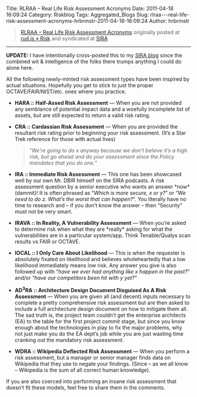 Title: RLRAA – Real Life Risk Assessment Acronyms
Date: 2011-04-18 16:09:24
Category: Riskblog
Tags: Aggregated_Blogs
Slug: rlraa---real-life-risk-assessment-acronyms-hrbrmstr-2011-04-18-16:09:24
Author: hrbrmstr

>[RLRAA – Real Life Risk Assessment Acronyms](http://rud.is/b/2011/04/18/rlraa-real-life-risk-assessment-acronyms/) originally posted at [rud.is » Risk](http://rud.is/b) and syndicated at [SIRA](http://societyinforisk.org)
***
**UPDATE:** I have intentionally cross-posted this to my [SIRA blog](http://societyinforisk.org/content/rlraa-real-life-risk-assessment-acronyms) since the combined wit & intelligence of the folks there trumps anything I could do alone here.

All the following newly-minted risk assessment types have been inspired by actual situations. Hopefully you get to stick to just the proper OCTAVE/FAIR/NIST/etc. ones where you practice.

-   **HARA :: Half-Assed Risk Assessment** — When you are not provided any semblance of potential impact data and a woefully incomplete list of assets, but are still expected to return a valid risk rating.
-   **CRA :: Cardassian Risk Assessment** — When you are provided the resultant risk rating prior to beginning your risk assessment. (It’s a Star Trek reference for those with actual lives)

    > “*We’re going to do x anyway because we don’t believe it’s a high risk, but go ahead and do your assessment since the Policy mandates that you do one.*“

-   **IRA :: Immediate Risk Assessment** — This one has been showcased well by our own Mr. DBIR himself on the SIRA podcasts. A risk assessment question by a senior executive who wants an answer \*now\* (dammit)! It is often phrased as “*Which is more secure, x or y?*” or *“We need to do z. What’s the worst that can happen?*“. You literally have no time to research and – if you don’t know the answer – then “Security” must not be very smart.
-   **IRAVA :: In Reality, A Vulnerability Assessment** — When you’re asked to determine risk when what they are \*really\* asking for what the vulnerabilities are in a particular system/app. Think Tenable/Qualys scan results vs FAIR or OCTAVE.
-   **IOCAL :: I Only Care About Likelihood** — This is when the requester is absolutely fixated on likelihood and believes wholeheartedly that a low likelihood immediately means low risk. Any answer you give is also followed up with “*have we ever had anything like x happen in the past?*” and/or “*have our competitors been hit with y yet?*“
-   **AD<sup>3</sup>RA :: Architecture Design Document Disguised As A Risk Assessment** — When you are given all (and decent) inputs necessary to complete a pretty comprehensive risk assessment but are then asked to include a full architecture design document on how to mitigate them all. The sad truth is, the project team couldn’t get the enterprise architects (EA) to the table for the first project commit stage, but since you know enough about the technologies in play to fix the major problems, why not just make you do the EA dept’s job while you are just wasting time cranking out the mandatory risk assessment.
-   **WDRA :: Wikipedia Deflected Risk Assessment** — When you perform a risk assessment, but a manager or senior manager finds data on Wikipedia that they use to negate your findings. (Since – as we all know – Wikipedia is the sum of all correct human knowledge).

If you are also coerced into performing an insane risk assessment that doesn’t fit these models, feel free to share them in the comments.


